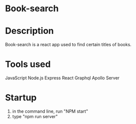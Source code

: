 # Book-search

# Description
Book-search is a react app used to find certain titles of books.

# Tools used
JavaScript
Node.js
Express
React
Graphql
Apollo Server

# Startup
1. in the command line, run "NPM start"
2. type "npm run server"
